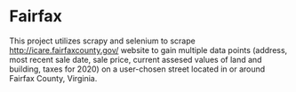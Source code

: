 # Fairfax

This project utilizes scrapy and selenium to scrape http://icare.fairfaxcounty.gov/ website to gain multiple data points (address, most recent sale date, sale price, current assesed values of land and building, taxes for 2020) on a user-chosen street located in or around Fairfax County, Virginia.
